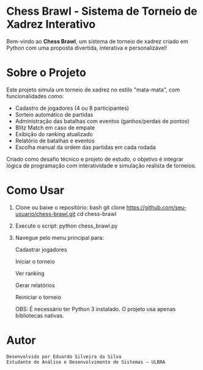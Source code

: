 # Chess Brawl - Sistema de Torneio de Xadrez Interativo

Bem-vindo ao **Chess Brawl**, um sistema de torneio de xadrez criado em Python com uma proposta divertida, interativa e personalizável!

# Sobre o Projeto

Este projeto simula um torneio de xadrez no estilo "mata-mata", com funcionalidades como:

- Cadastro de jogadores (4 ou 8 participantes)
- Sorteio automático de partidas
- Administração das batalhas com eventos (ganhos/perdas de pontos)
- Blitz Match em caso de empate
- Exibição do ranking atualizado
- Relatório de batalhas e eventos
- Escolha manual da ordem das partidas em cada rodada

Criado como desafio técnico e projeto de estudo, o objetivo é integrar lógica de programação com interatividade e simulação realista de torneios.

# Como Usar

1. Clone ou baixe o repositório:
   bash
   git clone https://github.com/seu-usuario/chess-brawl.git
   cd chess-brawl

2. Execute o script:
    python chess_brawl.py

3. Navegue pelo menu principal para:

    Cadastrar jogadores

    Iniciar o torneio

    Ver ranking

    Gerar relatórios

    Reiniciar o torneio

    OBS: É necessário ter Python 3 instalado. O projeto usa apenas bibliotecas nativas.

# Autor

    Desenvolvido por Eduardo Silveira da Silva
    Estudante de Análise e Desenvolvimento de Sistemas – ULBRA
